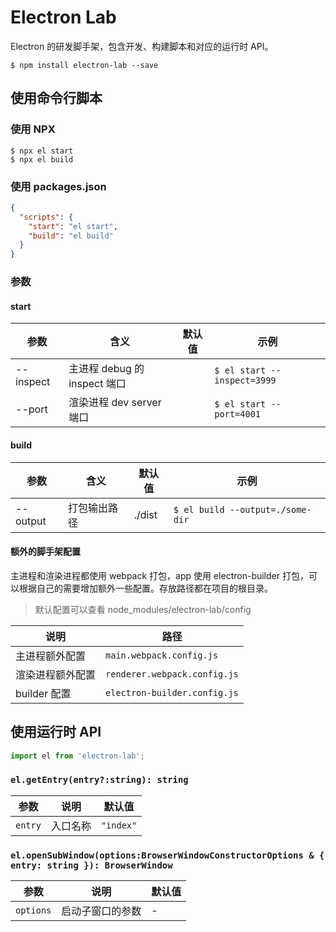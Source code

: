 # Electron Lab

Electron 的研发脚手架，包含开发、构建脚本和对应的运行时 API。

```shell
$ npm install electron-lab --save
```

## 使用命令行脚本

### 使用 NPX

```shell
$ npx el start
$ npx el build
```

### 使用 packages.json

```json
{
  "scripts": {
    "start": "el start",
    "build": "el build"
  }
}
```

### 参数

#### start

| 参数      | 含义                         | 默认值 | 示例                        |
| --------- | ---------------------------- | ------ | --------------------------- |
| --inspect | 主进程 debug 的 inspect 端口 |        | `$ el start --inspect=3999` |
| --port    | 渲染进程 dev server 端口     |        | `$ el start --port=4001`    |

#### build

| 参数     | 含义         | 默认值 | 示例                             |
| -------- | ------------ | ------ | -------------------------------- |
| --output | 打包输出路径 | ./dist | `$ el build --output=./some-dir` |

#### 额外的脚手架配置

主进程和渲染进程都使用 webpack 打包，app 使用 electron-builder 打包，可以根据自己的需要增加额外一些配置。存放路径都在项目的根目录。

> 默认配置可以查看 node_modules/electron-lab/config

| 说明             | 路径                         |
| ---------------- | ---------------------------- |
| 主进程额外配置   | `main.webpack.config.js`     |
| 渲染进程额外配置 | `renderer.webpack.config.js` |
| builder 配置     | `electron-builder.config.js` |

## 使用运行时 API

```ts
import el from 'electron-lab';
```

### `el.getEntry(entry?:string): string`

| 参数    | 说明     | 默认值    |
| ------- | -------- | --------- |
| `entry` | 入口名称 | `"index"` |

### `el.openSubWindow(options:BrowserWindowConstructorOptions & { entry: string }): BrowserWindow`

| 参数      | 说明             | 默认值 |
| --------- | ---------------- | ------ |
| `options` | 启动子窗口的参数 | -      |
